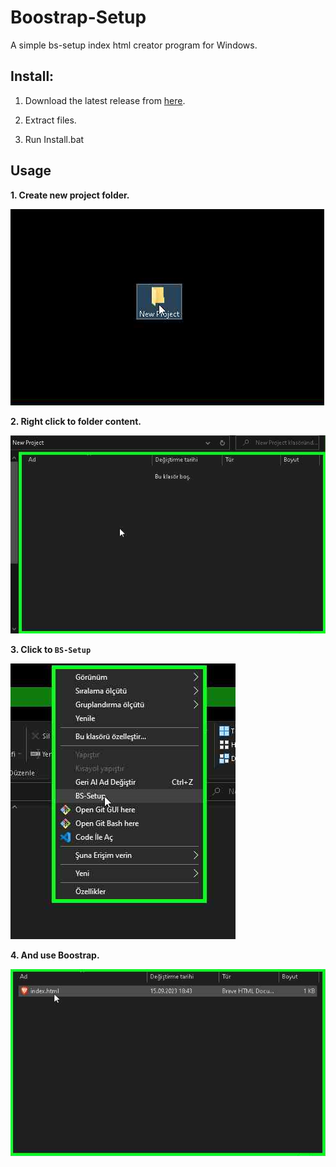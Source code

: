 # Boostrap-Setup
A simple bs-setup index html creator program for Windows.

## Install:
1) Download the latest release from [here](https://github.com/sanalzio/Boostrap-Setup/releases).

2) Extract files.

3) Run Install.bat

## Usage
**1. Create new project folder.**

![Step1](./step1.png)

**2. Right click to folder content.**

![Step2](./step2.png)

**3. Click to `BS-Setup`**

![Step3](./step3.png)

**4. And use Boostrap.**

![Step4](./step4.png)
